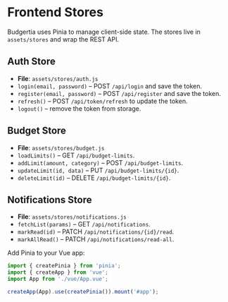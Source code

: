 # Frontend Stores

Budgertia uses Pinia to manage client-side state. The stores live in `assets/stores` and wrap the REST API.

## Auth Store

- **File**: `assets/stores/auth.js`
- `login(email, password)` – POST `/api/login` and save the token.
- `register(email, password)` – POST `/api/register` and save the token.
- `refresh()` – POST `/api/token/refresh` to update the token.
- `logout()` – remove the token from storage.

## Budget Store

- **File**: `assets/stores/budget.js`
- `loadLimits()` – GET `/api/budget-limits`.
- `addLimit(amount, category)` – POST `/api/budget-limits`.
- `updateLimit(id, data)` – PUT `/api/budget-limits/{id}`.
- `deleteLimit(id)` – DELETE `/api/budget-limits/{id}`.

## Notifications Store

- **File**: `assets/stores/notifications.js`
- `fetchList(params)` – GET `/api/notifications`.
- `markRead(id)` – PATCH `/api/notifications/{id}/read`.
- `markAllRead()` – PATCH `/api/notifications/read-all`.

Add Pinia to your Vue app:

```javascript
import { createPinia } from 'pinia';
import { createApp } from 'vue';
import App from './vue/App.vue';

createApp(App).use(createPinia()).mount('#app');
```

